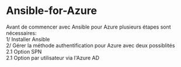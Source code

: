 # Ansible-for-Azure

Avant de commencer avec Ansible pour Azure plusieurs étapes sont nécessaires:<br/>
1/ Installer Ansible<br/>
2/ Gérer la méthode authentification pour Azure avec deux possiblités<br/>
    2.1 Option SPN<br/>
    2.1 Option par utilisateur via l'Azure AD<br/>


